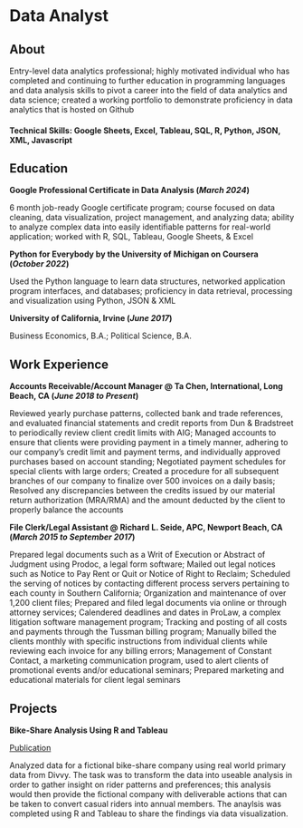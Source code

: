 # Data Analyst 


## About 

Entry-level data analytics professional; highly motivated individual who has completed and continuing to further education in programming languages and data analysis skills to pivot a career into the field of data analytics and data science; created a working portfolio to demonstrate proficiency in data analytics that is hosted on Github


#### Technical Skills: Google Sheets, Excel, Tableau, SQL, R, Python, JSON, XML, Javascript


## Education

**Google Professional Certificate in Data Analysis (_March 2024_)** 

6 month job-ready Google certificate program; course focused on data cleaning, data visualization, project management, and analyzing data; ability to analyze complex data into easily identifiable patterns for real-world application; worked with R, SQL, Tableau, Google Sheets, & Excel  

**Python for Everybody by the University of Michigan on Coursera (_October 2022_)**

Used the Python language to learn data structures, networked application program interfaces, and databases; proficiency in data retrieval, processing and visualization using Python, JSON & XML

**University of California, Irvine (_June 2017_)**

Business Economics, B.A.; Political Science, B.A. 


## Work Experience 

**Accounts Receivable/Account Manager @ Ta Chen, International, Long Beach, CA (_June 2018 to Present_)**

Reviewed yearly purchase patterns, collected bank and trade references, and evaluated financial statements and credit reports from Dun & Bradstreet to periodically review client credit limits with AIG; Managed accounts to ensure that clients were providing payment in a timely manner, adhering to our company’s credit limit and payment terms, and individually approved purchases based on account standing; Negotiated payment schedules for special clients with large orders; Created a procedure for all subsequent branches of our company to finalize over 500 invoices on a daily basis; Resolved any discrepancies between the credits issued by our material return authorization (MRA/RMA) and the amount deducted by the client to properly balance the accounts

**File Clerk/Legal Assistant @ Richard L. Seide, APC,  Newport Beach, CA (_March 2015 to September 2017_)**

Prepared legal documents such as a Writ of Execution or Abstract of Judgment using Prodoc, a legal form software; Mailed out legal notices such as Notice to Pay Rent or Quit or Notice of Right to Reclaim;  Scheduled the serving of notices by contacting different process servers pertaining to each county in Southern California; Organization and maintenance of over 1,200 client files; Prepared and filed legal documents via online or through attorney services; Calendered deadlines and dates in ProLaw, a complex litigation software management program; Tracking and posting of all costs and payments through the Tussman billing program; Manually billed the clients monthly with specific instructions from individual clients while reviewing each invoice for any billing errors; Management of Constant Contact, a marketing communication program, used to alert clients of promotional events and/or educational seminars; Prepared marketing and educational materials for client legal seminars

## Projects 

**Bike-Share Analysis Using R and Tableau** 

[Publication](https://rpubs.com/tseung94/1187589)

Analyzed data for a fictional bike-share company using real world primary data from Divvy. The task was to transform the data into useable analysis in order to gather insight on rider patterns and preferences; this analysis would then provide the fictional company with deliverable actions that can be taken to convert casual riders into annual members. The anaylsis was completed using R and Tableau to share the findings via data visualization. 
